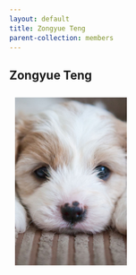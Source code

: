 ```yaml
---
layout: default
title: Zongyue Teng
parent-collection: members
---
```


## Zongyue Teng
<img src="/media/test_puppy.png" alt="1" width = 200px height = 300px style="object-fit: cover; float: left; margin: 10px">
